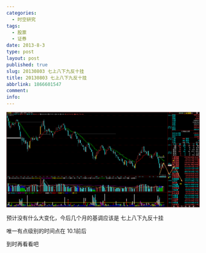 ```yaml
---
categories:
  - 时空研究
tags:
  - 股票
  - 证券
date: 2013-8-3
type: post
layout: post
published: true
slug: 20130803 七上八下九反十挂
title: 20130803 七上八下九反十挂
abbrlink: 1866601547
comment:
info:
---
```

![20130803-0](/images/20130803-0.gif)

预计没有什么大变化，今后几个月的基调应该是  七上八下九反十挂

唯一有点级别的时间点在 10.1前后

到时再看看吧